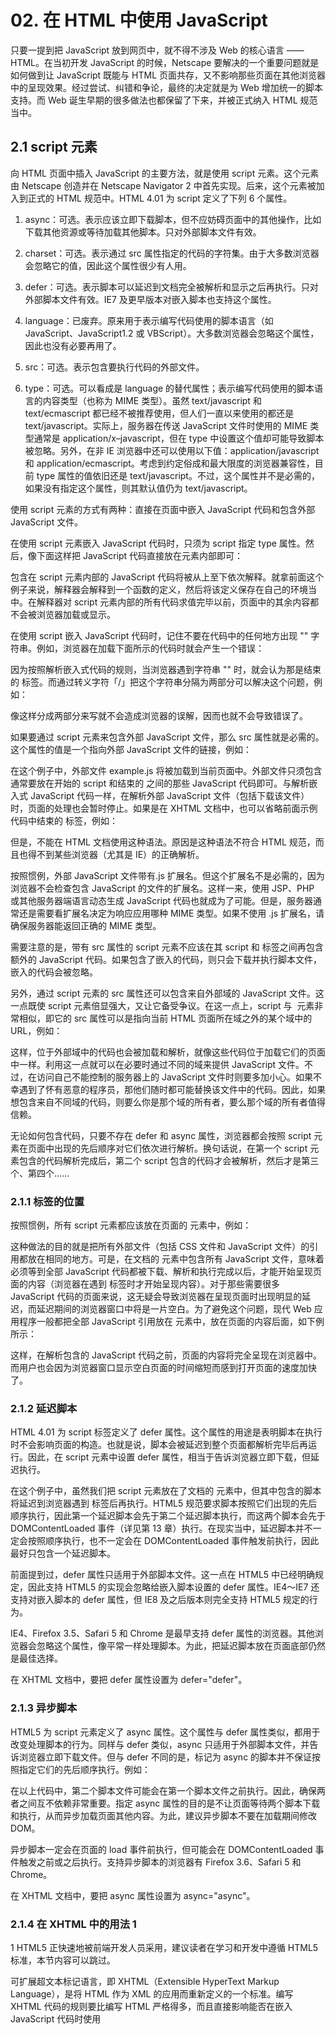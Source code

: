 # 02. 在 HTML 中使用 JavaScript

只要一提到把 JavaScript 放到网页中，就不得不涉及 Web 的核心语言 ——HTML。在当初开发 JavaScript 的时候，Netscape 要解决的一个重要问题就是如何做到让 JavaScript 既能与 HTML 页面共存，又不影响那些页面在其他浏览器中的呈现效果。经过尝试、纠错和争论，最终的决定就是为 Web 增加统一的脚本支持。而 Web 诞生早期的很多做法也都保留了下来，并被正式纳入 HTML 规范当中。

##  2.1 script 元素

向 HTML 页面中插入 JavaScript 的主要方法，就是使用 script 元素。这个元素由 Netscape 创造并在 Netscape Navigator 2 中首先实现。后来，这个元素被加入到正式的 HTML 规范中。HTML 4.01 为 script 定义了下列 6 个属性。

1. async：可选。表示应该立即下载脚本，但不应妨碍页面中的其他操作，比如下载其他资源或等待加载其他脚本。只对外部脚本文件有效。

2. charset：可选。表示通过 src 属性指定的代码的字符集。由于大多数浏览器会忽略它的值，因此这个属性很少有人用。

3. defer：可选。表示脚本可以延迟到文档完全被解析和显示之后再执行。只对外部脚本文件有效。IE7 及更早版本对嵌入脚本也支持这个属性。

4. language：已废弃。原来用于表示编写代码使用的脚本语言（如 JavaScript、JavaScript1.2 或 VBScript）。大多数浏览器会忽略这个属性，因此也没有必要再用了。

5. src：可选。表示包含要执行代码的外部文件。

6. type：可选。可以看成是 language 的替代属性；表示编写代码使用的脚本语言的内容类型（也称为 MIME 类型）。虽然 text/javascript 和 text/ecmascript 都已经不被推荐使用，但人们一直以来使用的都还是 text/javascript。实际上，服务器在传送 JavaScript 文件时使用的 MIME 类型通常是 application/x–javascript，但在 type 中设置这个值却可能导致脚本被忽略。另外，在非 IE 浏览器中还可以使用以下值：application/javascript 和 application/ecmascript。考虑到约定俗成和最大限度的浏览器兼容性，目前 type 属性的值依旧还是 text/javascript。不过，这个属性并不是必需的，如果没有指定这个属性，则其默认值仍为 text/javascript。

使用 script 元素的方式有两种：直接在页面中嵌入 JavaScript 代码和包含外部 JavaScript 文件。

在使用 script 元素嵌入 JavaScript 代码时，只须为 script 指定 type 属性。然后，像下面这样把 JavaScript 代码直接放在元素内部即可：

包含在 script 元素内部的 JavaScript 代码将被从上至下依次解释。就拿前面这个例子来说，解释器会解释到一个函数的定义，然后将该定义保存在自己的环境当中。在解释器对 script 元素内部的所有代码求值完毕以前，页面中的其余内容都不会被浏览器加载或显示。

在使用 script 嵌入 JavaScript 代码时，记住不要在代码中的任何地方出现 "</script>" 字符串。例如，浏览器在加载下面所示的代码时就会产生一个错误：

因为按照解析嵌入式代码的规则，当浏览器遇到字符串 "</script>" 时，就会认为那是结束的 </script> 标签。而通过转义字符「/」把这个字符串分隔为两部分可以解决这个问题，例如：

像这样分成两部分来写就不会造成浏览器的误解，因而也就不会导致错误了。

如果要通过 script 元素来包含外部 JavaScript 文件，那么 src 属性就是必需的。这个属性的值是一个指向外部 JavaScript 文件的链接，例如：

在这个例子中，外部文件 example.js 将被加载到当前页面中。外部文件只须包含通常要放在开始的 script 和结束的 </script> 之间的那些 JavaScript 代码即可。与解析嵌入式 JavaScript 代码一样，在解析外部 JavaScript 文件（包括下载该文件）时，页面的处理也会暂时停止。如果是在 XHTML 文档中，也可以省略前面示例代码中结束的 </script> 标签，例如：

但是，不能在 HTML 文档使用这种语法。原因是这种语法不符合 HTML 规范，而且也得不到某些浏览器（尤其是 IE）的正确解析。

按照惯例，外部 JavaScript 文件带有.js 扩展名。但这个扩展名不是必需的，因为浏览器不会检查包含 JavaScript 的文件的扩展名。这样一来，使用 JSP、PHP 或其他服务器端语言动态生成 JavaScript 代码也就成为了可能。但是，服务器通常还是需要看扩展名决定为响应应用哪种 MIME 类型。如果不使用 .js 扩展名，请确保服务器能返回正确的 MIME 类型。

需要注意的是，带有 src 属性的 script 元素不应该在其 script 和 </script> 标签之间再包含额外的 JavaScript 代码。如果包含了嵌入的代码，则只会下载并执行脚本文件，嵌入的代码会被忽略。

另外，通过 script 元素的 src 属性还可以包含来自外部域的 JavaScript 文件。这一点既使 script 元素倍显强大，又让它备受争议。在这一点上，script 与 <img> 元素非常相似，即它的 src 属性可以是指向当前 HTML 页面所在域之外的某个域中的 URL，例如：

这样，位于外部域中的代码也会被加载和解析，就像这些代码位于加载它们的页面中一样。利用这一点就可以在必要时通过不同的域来提供 JavaScript 文件。不过，在访问自己不能控制的服务器上的 JavaScript 文件时则要多加小心。如果不幸遇到了怀有恶意的程序员，那他们随时都可能替换该文件中的代码。因此，如果想包含来自不同域的代码，则要么你是那个域的所有者，要么那个域的所有者值得信赖。

无论如何包含代码，只要不存在 defer 和 async 属性，浏览器都会按照 script 元素在页面中出现的先后顺序对它们依次进行解析。换句话说，在第一个 script 元素包含的代码解析完成后，第二个 script 包含的代码才会被解析，然后才是第三个、第四个……

### 2.1.1 标签的位置

按照惯例，所有 script 元素都应该放在页面的 <head> 元素中，例如：








这种做法的目的就是把所有外部文件（包括 CSS 文件和 JavaScript 文件）的引用都放在相同的地方。可是，在文档的 <head> 元素中包含所有 JavaScript 文件，意味着必须等到全部 JavaScript 代码都被下载、解析和执行完成以后，才能开始呈现页面的内容（浏览器在遇到 <body> 标签时才开始呈现内容）。对于那些需要很多 JavaScript 代码的页面来说，这无疑会导致浏览器在呈现页面时出现明显的延迟，而延迟期间的浏览器窗口中将是一片空白。为了避免这个问题，现代 Web 应用程序一般都把全部 JavaScript 引用放在 <body> 元素中，放在页面的内容后面，如下例所示：

这样，在解析包含的 JavaScript 代码之前，页面的内容将完全呈现在浏览器中。而用户也会因为浏览器窗口显示空白页面的时间缩短而感到打开页面的速度加快了。

### 2.1.2 延迟脚本

HTML 4.01 为 script 标签定义了 defer 属性。这个属性的用途是表明脚本在执行时不会影响页面的构造。也就是说，脚本会被延迟到整个页面都解析完毕后再运行。因此，在 script 元素中设置 defer 属性，相当于告诉浏览器立即下载，但延迟执行。



在这个例子中，虽然我们把 script 元素放在了文档的 <head> 元素中，但其中包含的脚本将延迟到浏览器遇到 </html> 标签后再执行。HTML5 规范要求脚本按照它们出现的先后顺序执行，因此第一个延迟脚本会先于第二个延迟脚本执行，而这两个脚本会先于 DOMContentLoaded 事件（详见第 13 章）执行。在现实当中，延迟脚本并不一定会按照顺序执行，也不一定会在 DOMContentLoaded 事件触发前执行，因此最好只包含一个延迟脚本。

前面提到过，defer 属性只适用于外部脚本文件。这一点在 HTML5 中已经明确规定，因此支持 HTML5 的实现会忽略给嵌入脚本设置的 defer 属性。IE4～IE7 还支持对嵌入脚本的 defer 属性，但 IE8 及之后版本则完全支持 HTML5 规定的行为。

IE4、Firefox 3.5、Safari 5 和 Chrome 是最早支持 defer 属性的浏览器。其他浏览器会忽略这个属性，像平常一样处理脚本。为此，把延迟脚本放在页面底部仍然是最佳选择。

在 XHTML 文档中，要把 defer 属性设置为 defer="defer"。

### 2.1.3 异步脚本

HTML5 为 script 元素定义了 async 属性。这个属性与 defer 属性类似，都用于改变处理脚本的行为。同样与 defer 类似，async 只适用于外部脚本文件，并告诉浏览器立即下载文件。但与 defer 不同的是，标记为 async 的脚本并不保证按照指定它们的先后顺序执行。例如：



在以上代码中，第二个脚本文件可能会在第一个脚本文件之前执行。因此，确保两者之间互不依赖非常重要。指定 async 属性的目的是不让页面等待两个脚本下载和执行，从而异步加载页面其他内容。为此，建议异步脚本不要在加载期间修改 DOM。

异步脚本一定会在页面的 load 事件前执行，但可能会在 DOMContentLoaded 事件触发之前或之后执行。支持异步脚本的浏览器有 Firefox 3.6、Safari 5 和 Chrome。

在 XHTML 文档中，要把 async 属性设置为 async="async"。

### 2.1.4 在 XHTML 中的用法 1

1 HTML5 正快速地被前端开发人员采用，建议读者在学习和开发中遵循 HTML5 标准，本节内容可以跳过。

可扩展超文本标记语言，即 XHTML（Extensible HyperText Markup Language），是将 HTML 作为 XML 的应用而重新定义的一个标准。编写 XHTML 代码的规则要比编写 HTML 严格得多，而且直接影响能否在嵌入 JavaScript 代码时使用 <script/> 标签。以下面的代码块为例，虽然它们在 HTML 中是有效的，但在 XHTML 中则是无效的。


在 HTML 中，有特殊的规则用以确定 script 元素中的哪些内容可以被解析，但这些特殊的规则在 XHTML 中不适用。这里比较语句 a < b 中的小于号（<）在 XHTML 中将被当作开始一个新标签来解析。但是作为标签来讲，小于号后面不能跟空格，因此就会导致语法错误。

避免在 XHTML 中出现类似语法错误的方法有两个。一是用相应的 HTML 实体（&lt;）替换代码中所有的小于号（<），替换后的代码类似如下所示：


虽然这样可以让代码在 XHTML 中正常运行，但却导致代码不好理解了。为此，我们可以考虑采用另一个方法。

保证让相同代码在 XHTML 中正常运行的第二个方法，就是用一个 CData 片段来包含 JavaScript 代码。在 XHTML（XML）中，CData 片段是文档中的一个特殊区域，这个区域中可以包含不需要解析的任意格式的文本内容。因此，在 CData 片段中就可以使用任意字符 —— 小于号当然也没有问题，而且不会导致语法错误。引入 CData 片段后的 JavaScript 代码块如下所示：


在兼容 XHTML 的浏览器中，这个方法可以解决问题。但实际上，还有不少浏览器不兼容 XHTML，因而不支持 CData 片段。怎么办呢？再使用 JavaScript 注释将 CData 标记注释掉就可以了：


这种格式在所有现代浏览器中都可以正常使用。虽然有几分 hack 的味道，但它能通过 XHTML 验证，而且对 XHTML 之前的浏览器也会平稳退化。

在将页面的 MIME 类型指定为 "application/xhtml+xml" 的情况下会触发 XHTML 模式。并不是所有浏览器都支持以这种方式提供 XHTML 文档。

### 2.1.5 不推荐使用的语法

在最早引入 script 元素的时候，该元素与传统 HTML 的解析规则是有冲突的。由于要对这个元素应用特殊的解析规则，因此在那些不支持 JavaScript 的浏览器（最典型的是 Mosaic）中就会导致问题。具体来说，不支持 JavaScript 的浏览器会把 script 元素的内容直接输出到页面中，因而会破坏页面的布局和外观。

Netscape 与 Mosaic 协商并提出了一个解决方案，让不支持 script 元素的浏览器能够隐藏嵌入的 JavaScript 代码。这个方案就是把 JavaScript 代码包含在一个 HTML 注释中，像下面这样：


给脚本加上 HTML 注释后，Mosaic 等浏览器就会忽略 script 标签中的内容；而那些支持 JavaScript 的浏览器在遇到这种情况时，则必须进一步确认其中是否包含需要解析的 JavaScript 代码。

虽然这种注释 JavaScript 代码的格式得到了所有浏览器的认可，也能被正确解释，但由于所有浏览器都已经支持 JavaScript，因此也就没有必要再使用这种格式了。在 XHTML 模式下，因为脚本包含在 XML 注释中，所以脚本会被忽略。

## 2.2 嵌入代码与外部文件

在 HTML 中嵌入 JavaScript 代码虽然没有问题，但一般认为最好的做法还是尽可能使用外部文件来包含 JavaScript 代码。不过，并不存在必须使用外部文件的硬性规定，但支持使用外部文件的人多会强调如下优点。

可维护性：遍及不同 HTML 页面的 JavaScript 会造成维护问题。但把所有 JavaScript 文件都放在一个文件夹中，维护起来就轻松多了。而且开发人员因此也能够在不触及 HTML 标记的情况下，集中精力编辑 JavaScript 代码。

可缓存：浏览器能够根据具体的设置缓存链接的所有外部 JavaScript 文件。也就是说，如果有两个页面都使用同一个文件，那么这个文件只需下载一次。因此，最终结果就是能够加快页面加载的速度。

适应未来：通过外部文件来包含 JavaScript 无须使用前面提到 XHTML 或注释 hack。HTML 和 XHTML 包含外部文件的语法是相同的。

## 2.3 文档模式

IE5.5 引入了文档模式的概念，而这个概念是通过使用文档类型（doctype）切换实现的。最初的两种文档模式是：混杂模式（quirks mode）2 和标准模式（standards mode）。混杂模式会让 IE 的行为与（包含非标准特性的）IE5 相同，而标准模式则让 IE 的行为更接近标准行为。虽然这两种模式主要影响 CSS 内容的呈现，但在某些情况下也会影响到 JavaScript 的解释执行。本书将在必要时再讨论这些因文档模式而影响 JavaScript 执行的情况。

2 这里 quirks mode 的译法源自 Firefox 3.5.5 中文版。

在 IE 引入文档模式的概念后，其他浏览器也纷纷效仿。在此之后，IE 又提出一种所谓的准标准模式（almost standards mode）。这种模式下的浏览器特性有很多都是符合标准的，但也不尽然。不标准的地方主要体现在处理图片间隙的时候（在表格中使用图片时问题最明显）。

如果在文档开始处没有发现文档类型声明，则所有浏览器都会默认开启混杂模式。但采用混杂模式不是什么值得推荐的做法，因为不同浏览器在这种模式下的行为差异非常大，如果不使用某些 hack 技术，跨浏览器的行为根本就没有一致性可言。

对于标准模式，可以通过使用下面任何一种文档类型来开启：


而对于准标准模式，则可以通过使用过渡型（transitional）或框架集型（frameset）文档类型来触发，如下所示：


准标准模式与标准模式非常接近，它们的差异几乎可以忽略不计。因此，当有人提到「标准模式」时，有可能是指这两种模式中的任何一种。而且，检测文档模式（本书后面将会讨论）时也不会发现什么不同。本书后面提到标准模式时，指的是除混杂模式之外的其他模式。

## 2.4 <noscript> 元素

早期浏览器都面临一个特殊的问题，即当浏览器不支持 JavaScript 时如何让页面平稳地退化。对这个问题的最终解决方案就是创造一个 <noscript> 元素，用以在不支持 JavaScript 的浏览器中显示替代的内容。这个元素可以包含能够出现在文档 <body> 中的任何 HTML 元素 ——script 元素除外。包含在 <noscript> 元素中的内容只有在下列情况下才会显示出来：

浏览器不支持脚本；

浏览器支持脚本，但脚本被禁用。

符合上述任何一个条件，浏览器都会显示 <noscript> 中的内容。而在除此之外的其他情况下，浏览器不会呈现 <noscript> 中的内容。

请看下面这个简单的例子：


这个页面会在脚本无效的情况下向用户显示一条消息。而在启用了脚本的浏览器中，用户永远也不会看到它 —— 尽管它是页面的一部分。

## 2.5 小结

把 JavaScript 插入到 HTML 页面中要使用 script 元素。使用这个元素可以把 JavaScript 嵌入到 HTML 页面中，让脚本与标记混合在一起；也可以包含外部的 JavaScript 文件。而我们需要注意的地方有：

1. 在包含外部 JavaScript 文件时，必须将 src 属性设置为指向相应文件的 URL。而这个文件既可以是与包含它的页面位于同一个服务器上的文件，也可以是其他任何域中的文件。

2. 所有 script 元素都会按照它们在页面中出现的先后顺序依次被解析。在不使用 defer 和 async 属性的情况下，只有在解析完前面 script 元素中的代码之后，才会开始解析后面 script 元素中的代码。

3. 由于浏览器会先解析完不使用 defer 属性的 script 元素中的代码，然后再解析后面的内容，所以一般应该把 script 元素放在页面最后，即主要内容后面，</body> 标签前面。

4. 使用 defer 属性可以让脚本在文档完全呈现之后再执行。延迟脚本总是按照指定它们的顺序执行。

5. 使用 async 属性可以表示当前脚本不必等待其他脚本，也不必阻塞文档呈现。不能保证异步脚本按照它们在页面中出现的顺序执行。

另外，使用 <noscript> 元素可以指定在不支持脚本的浏览器中显示的替代内容。但在启用了脚本的情况下，浏览器不会显示 <noscript> 元素中的任何内容。